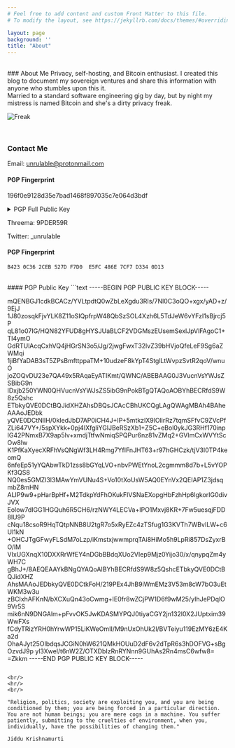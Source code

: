 ```yaml
---
# Feel free to add content and custom Front Matter to this file.
# To modify the layout, see https://jekyllrb.com/docs/themes/#overriding-theme-defaults

layout: page
background: ''
title: "About"
---
```

<br/>
### About Me
Privacy, self-hosting, and Bitcoin enthusiast. I created this blog to document my sovereign ventures and share this information with anyone who stumbles upon this it.

<br/>
Married to a standard software engineering gig by day, but by night my mistress is named Bitcoin and she's a dirty privacy freak.

![Freak](https://media.giphy.com/media/EuhidVsRs4g5a/giphy.gif)

<br/>

### Contact Me

Email: unrulable@protonmail.com

#### PGP Fingerprint

196f0e9128d35e7bad1468f897035c7e064d3bdf


<details>
    <summary>PGP Full Public Key</summary>
    -----BEGIN PGP PUBLIC KEY BLOCK-----

    Version: OpenPGP.js v4.10.10
    Comment: https://openpgpjs.org

    xjMEYogEqBYJKwYBBAHaRw8BAQdA6BeC/9F7V0pCPWpGs1kQBzoGxmyVNk5r
    p4cp28aH7NTNM3VucnVsYWJsZUBwcm90b25tYWlsLmNvbSA8dW5ydWxhYmxl
    QHByb3Rvbm1haWwuY29tPsKPBBAWCgAgBQJiiASoBgsJBwgDAgQVCAoCBBYC
    AQACGQECGwMCHgEAIQkQlwNcfgZNO98WIQQZbw6RKNNee60UaPiXA1x+Bk07
    37HhAQD+YNwbmYxkWXnn4ajb3OBau880NbMQVsSA3IQIBqErtQEA4RmrJZGZ
    MMBwl6cpLXEUWqfhnHtcQxMVczv3aHhAWA7OOARiiASoEgorBgEEAZdVAQUB
    AQdARiXV4yN8dJ93rePI8E81XEIvZx4mXUfzWx7ffkHQJg8DAQgHwngEGBYI
    AAkFAmKIBKgCGwwAIQkQlwNcfgZNO98WIQQZbw6RKNNee60UaPiXA1x+Bk07
    30GBAQDylLLPuZUsRHRGtZ6+RhnXv6Kmza2SoWS1EH68waTd4wD8DhPVLUPJ
    GiFRoDeekd+b5tmY/kOPYmTfLJ2OVKMQyA4=
    =Ehhr
    -----END PGP PUBLIC KEY BLOCK-----
</details>

Threema: 9PDER59R

Twitter: _unrulable



#### PGP Fingerprint
```text
B423 0C36 2CEB 527D F7D0  E5FC 486E 7CF7 D334 0D13
```
<br/>
#### PGP Public Key
 ```text
 -----BEGIN PGP PUBLIC KEY BLOCK-----

 mQENBGJ1cdkBCACz/YVLtpdtQ0wZbLeXgdu3RIs/7Nl0C3oQO+xgx/yAD+z/9EjJ
 1J80zosqkFjvYLK8Z11oSIQpfrpW48QbSzSOL4Xzh6L5TdJeW6vYFzI1sBjrcj5P
 qL81o07IG/HQN82YFUD8gHYSJUaBLCF2VDGMszEUsemSexlJpVlFAgoC1+TI4ymO
 GdRTUlAcqCxhVQ4jHGrSN3o5/Jg/2jwgFwxT32lvZ39bHVjoQfeLeF9Sg6aZWMqi
 1jiBfYaDAB3sT5ZPsBmfttppaTM+10udzeF8kYpT4StglLtWvpzSvtR2qoV/wnuO
 joZOQvDU23e7QA49x5RAqaEyATIKmt/QWNC/ABEBAAG0J3VucnVsYWJsZSBibG9n
 IDxjb250YWN0QHVucnVsYWJsZS5ibG9nPokBTgQTAQoAOBYhBECRfdS9W8z5Qshc
 ETbkyQVE0DCtBQJidXHZAhsDBQsJCAcCBhUKCQgLAgQWAgMBAh4BAheAAAoJEDbk
 yQVE0DCtNlIH/0kIedJbD7AP0iCH4J+IP+5mtkzIX9lOlirRz7tqmSFfvC9ZVcPf
 ZLi647VY+/5spXYkk+0pj4IXfgliYGlJBeRSzXb1+Z5C+eBol0ykJG3RHf170inp
 IG42PNmxB7X9ap5Iv+xmdjTtfwNmiqSPQPur6nz81vZMq2+GVImCxWVYtScOw8Iw
 K1PfKaXyecXRFhVsQNgWf3LH4Rmg7YfIFnJHT63+r97hGHCzk/tjV3l0TP4keomQ
 6nfeEp51yYQAbwTkD1zss8bGYqLVO+nbvPWEtYnoL2cgmmm8d7b+L5vYOPKf3QS8
 NQ0es5GMZl3l3MAwYmVUNu4S+Vo10tXoUsW5AQ0EYnVx2QEIAP1Z3jdsqmbZ8mHN
 ALIP9w9+pHarBpHf+M2TdkpYdFhOKukFlVSNaEXopgHbFzhHp6lgkorIG0divJVX
 Eolow7dIGG1HGQuh6R5CH6/rzNWY4LECVa+IPO1Mxvj8KR+7Fw5uesqjFDD8lU9P
 cNqu18csoR9HqTQtpNNB8U2tgR7o5xRyEZc4zTSfug1G3KVTh7WBvILW+c6Ul1kN
 +OHCJTgGFwyFLSdM7oLzp/iKmstxjwwmprqTAi8HiMo5h9LpRi857DsZyxrBO/lM
 VIxUGXnqX10DXXRrWfEY4nDGbBBdqXUo2VIep9Mjz0Yijo30/x/qnypqZm4yWH7C
 gBhJ+/8AEQEAAYkBNgQYAQoAIBYhBECRfdS9W8z5QshcETbkyQVE0DCtBQJidXHZ
 AhsMAAoJEDbkyQVE0DCtkFoH/219PEx4JhB9iWmEMz3V53m8cW7bO3uEtWKM3w3u
 zBCIxhAFKnN/bXCXuQn43oCwmg+IE0fr8wZCjPW1D6f9wM25/yIhJePDqlO9Vr5S
 mik6nN9DNGAlm+pFvvOK5JwKDASMYPQJ0tiyaCGY2jn132l0X2JUptxim39WwFXs
 fCdyTRizYRH0hYrwWP15LiKWeOmII/M9nUxOhUk2l/BVTeiyu119EzMY6zE4Ka2d
 OhaAJyt25OIbdqsJCGiN0hW621QMkHOUuD2dF6v2dTpR6s3hDOFVG+sBgOzvdJ9p
 yl3Xwel/t6nW2Z/OTXDbIzRnRYNnn9GUhAs2Rn4msC6wfw8=
 =Zkkm
 -----END PGP PUBLIC KEY BLOCK-----
```

<br/>
<hr/>
<br/>

"Religion, politics, society are exploiting you, and you are being conditioned by them; you are being forced in a particular direction. You are not human beings; you are mere cogs in a machine. You suffer patiently, submitting to the cruelties of environment, when you, individually, have the possibilities of changing them."

Jiddu Krishnamurti
